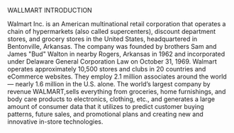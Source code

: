 WALLMART INTRODUCTION

Walmart Inc. is an American multinational retail corporation that operates a chain of hypermarkets (also called supercenters), discount department stores, and grocery stores in the United States, headquartered in Bentonville, Arkansas. The company was founded by brothers Sam and James "Bud" Walton in nearby Rogers, Arkansas in 1962 and incorporated under Delaware General Corporation Law on October 31, 1969. Walmart operates approximately 10,500 stores and clubs in 20 countries and eCommerce websites. They employ 2.1 million associates around the world — nearly 1.6 million in the U.S. alone. The world’s largest company by revenue WALMART,sells everything from groceries, home furnishings, and body care products to electronics, clothing, etc., and generates a large amount of consumer data that it utilizes to predict customer buying patterns, future sales, and promotional plans and creating new and innovative in-store technologies. 
